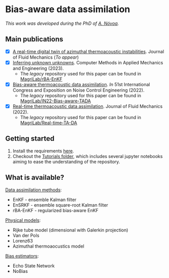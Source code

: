 # Bias-aware data assimilation

*This work was developed during the PhD of [A. Nóvoa](https://scholar.google.com/citations?user=X0TjtAgAAAAJ&hl=en).*<br>

## Main publications
- [x] [A real-time digital twin of azimuthal thermoacoustic instabilities](https://arxiv.org/abs/2404.18793). Journal of Fluid Mechanics (_To appear_)
- [x] [Inferring unknown unknowns](https://doi.org/10.1016/j.cma.2023.116502). Computer Methods in Applied Mechanics and Engineering (2023).
   -  The _legacy_ repository used for this paper can be found in [MagriLab/rBA-EnKF](https://github.com/MagriLab/rBA-EnKF)
- [x] [Bias-aware thermoacoustic data assimilation](https://az659834.vo.msecnd.net/eventsairwesteuprod/production-inconference-public/808b4f8c38f944d188db8a326a98c65c). _In_ 51st International Congress and Exposition on Noise Control Engineering (2022).
   -  The _legacy_ repository used for this paper can be found in [MagriLab/IN22-Bias-aware-TADA](https://github.com/MagriLab/IN22-Bias-aware-TADA)
- [x] [Real-time thermoacoustic data assimilation](https://doi.org/10.1017/jfm.2022.653). Journal of Fluid Mechanics (2022).
   -  The _legacy_ repository used for this paper can be found in [MagriLab/Real-time-TA-DA](https://github.com/MagriLab/Real-time-TA-DA)


## Getting started
1. Install the requirements [here](https://github.com/andreanovoa/real-time-bias-aware-DA/blob/main/requirements.txt).
2. Checkout the [Tutorials folder](https://github.com/andreanovoa/real-time-bias-aware-DA/tree/main/tutorials), which includes several jupyter notebooks aiming to ease the understanding of the repository.
   

## What is available?
   [Data assimilation methods](https://github.com/andreanovoa/real-time-bias-aware-DA/blob/main/essentials/DA.py):
   * EnKF - ensemble Kalman filter
   * EnSRKF - ensemble square-root Kalman filter
   * rBA-EnKF - regularized bias-aware EnKF
   
   [Physical models](https://github.com/andreanovoa/real-time-bias-aware-DA/blob/main/essentials/physical_models.py):
   * Rijke tube model (dimensional with Galerkin projection)
   * Van der Pols
   * Lorenz63
   * Azimuthal thermoaocustics model
    
   [Bias estimators](https://github.com/andreanovoa/real-time-bias-aware-DA/blob/main/essentials/bias_models.py):
   * Echo State Network
   * NoBias

